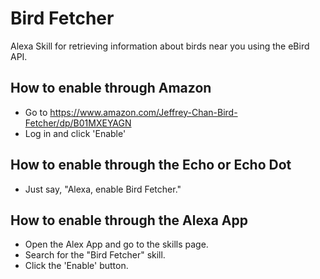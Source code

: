 # Bird Fetcher
Alexa Skill for retrieving information about birds near you using the eBird API.

## How to enable through Amazon
- Go to https://www.amazon.com/Jeffrey-Chan-Bird-Fetcher/dp/B01MXEYAGN
- Log in and click 'Enable'

## How to enable through the Echo or Echo Dot
- Just say, "Alexa, enable Bird Fetcher."

## How to enable through the Alexa App
- Open the Alex App and go to the skills page.
- Search for the "Bird Fetcher" skill.
- Click the 'Enable' button.
